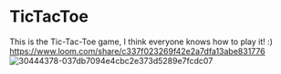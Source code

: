 # TicTacToe
This is the Tic-Tac-Toe game, I think everyone knows how to play it! :)
https://www.loom.com/share/c337f023269f42e2a7dfa13abe831776
![30444378-037db7094e4cbc2e373d5289e7fcdc07](https://user-images.githubusercontent.com/106305283/180210499-2c8d534c-aa85-4c09-9b20-cd058d3040c8.png)
